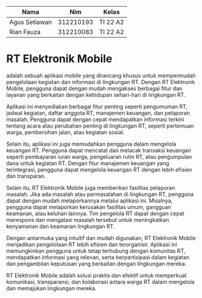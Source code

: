

| Nama  |  Nim | Kelas |
| ------------- | ------------- |------------- |
| Agus Setiawan  | 312210193 | TI 22 A2 |
| Rian Fauza  | 312210083| TI 22 A2 |

<h1>RT Elektronik Mobile</h1> adalah sebuah aplikasi mobile yang dirancang khusus untuk mempermudah pengelolaan kegiatan dan informasi di lingkungan RT. Dengan RT Elektronik Mobile, pengguna dapat dengan mudah mengakses berbagai fitur dan layanan yang berkaitan dengan kehidupan sehari-hari di lingkungan RT.

Aplikasi ini menyediakan berbagai fitur penting seperti pengumuman RT, jadwal kegiatan, daftar anggota RT, manajemen keuangan, dan pelaporan masalah. Pengguna dapat dengan cepat mendapatkan informasi terkini tentang acara atau perubahan penting di lingkungan RT, seperti pertemuan warga, pembersihan jalan, atau kegiatan sosial.

Selain itu, aplikasi ini juga memudahkan pengguna dalam mengelola keuangan RT. Pengguna dapat mencatat dan melacak transaksi keuangan seperti pembayaran iuran warga, pengeluaran rutin RT, atau pengumpulan dana untuk kegiatan RT. Dengan fitur manajemen keuangan yang terintegrasi, pengguna dapat mengelola keuangan RT dengan lebih efisien dan transparan.

Selain itu, RT Elektronik Mobile juga memberikan fasilitas pelaporan masalah. Jika ada masalah atau permasalahan di lingkungan RT, pengguna dapat dengan mudah melaporkannya melalui aplikasi ini. Misalnya, pengguna dapat melaporkan kerusakan fasilitas umum, gangguan keamanan, atau keluhan lainnya. Tim pengelola RT dapat dengan cepat merespons dan mengatasi masalah tersebut untuk meningkatkan kenyamanan dan keamanan lingkungan RT.

Dengan antarmuka yang intuitif dan mudah digunakan, RT Elektronik Mobile menjadikan pengelolaan RT lebih efisien dan terorganisir. Aplikasi ini memungkinkan pengguna untuk tetap terhubung dengan komunitas RT, mendapatkan informasi yang relevan, serta berpartisipasi dalam kegiatan dan pengambilan keputusan yang berkaitan dengan lingkungan mereka.

RT Elektronik Mobile adalah solusi praktis dan efektif untuk memperkuat komunikasi, transparansi, dan kolaborasi antara warga RT dalam mengelola dan memajukan lingkungan mereka.




